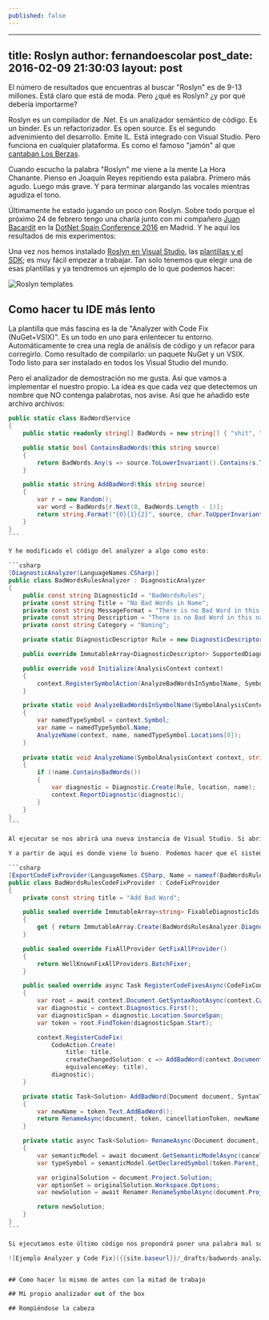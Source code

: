 ```yaml
---
published: false
---
```


---
title: Roslyn
author: fernandoescolar
post_date: 2016-02-09 21:30:03
layout: post
---
El número de resultados que encuentras al buscar "Roslyn" es de 9-13 millones. Está claro que está de moda. Pero ¿qué es Roslyn? ¿y por qué debería importarme?
<!--break-->

Roslyn es un compilador de .Net. Es un analizador semántico de código. Es un binder. Es un refactorizador. Es open source. Es el segundo advenimiento del desarrollo. Emite IL. Está integrado con Visual Studio. Pero funciona en cualquier plataforma. Es como el famoso "jamón" al que [cantaban Los Berzas](https://www.youtube.com/watch?v=PMxdM38QxUY "Los Berzas - Yo amo el jamón").

Cuando escucho la palabra "Roslyn" me viene a la mente La Hora Chanante. Pienso en Joaquín Reyes repitiendo esta palabra. Primero más agudo. Luego más grave. Y para terminar alargando las vocales mientras agudiza el tono.

Últimamente he estado jugando un poco con Roslyn. Sobre todo porque el próximo 24 de febrero tengo una charla junto con mi compañero [Juan Bacardit](https://twitter.com/juanbacardit "Juan Bacardit") en la [DotNet Spain Conference 2016](https://www.desarrollaconmicrosoft.com/Dotnetspain2016 "DotNet Spain Conference 2016") en Madrid. Y he aquí los resultados de mis experimentos:

Una vez nos hemos instalado [Roslyn en Visual Studio](https://github.com/dotnet/roslyn/wiki/Getting-Started-on-Visual-Studio-2015 "Instalar Roslyn en Visual Studio"), las [plantillas y el SDK](https://visualstudiogallery.msdn.microsoft.com/2ddb7240-5249-4c8c-969e-5d05823bcb89 "Instalar plantillas y el SDK de Roslyn"); es muy fácil empezar a trabajar. Tan solo tenemos que elegir una de esas plantillas y ya tendremos un ejemplo de lo que podemos hacer:

![Roslyn templates]({{site.baseurl}}/_drafts/templates.png)

## Como hacer tu IDE más lento
La plantilla que más fascina es la de "Analyzer with Code Fix (NuGet+VSIX)". Es un todo en uno para enlentecer tu entorno. Automáticamente te crea una regla de análisis de código y un refacor para corregirlo. Como resultado de compilarlo: un paquete NuGet y un VSIX. Todo listo para ser instalado en todos los Visual Studio del mundo.

Pero el analizador de demostración no me gusta. Así que vamos a implementar el nuestro propio. La idea es que cada vez que detectemos un nombre que NO contenga palabrotas, nos avise. Así que he añadido este archivo archivos:

```csharp
public static class BadWordService
{
    public static readonly string[] BadWords = new string[] { "shit", "crap", "dick", "asshole", "motherfucker", "bastard", "prick", "jerk", "bitch", "damn", "fuck", "hell" };

    public static bool ContainsBadWords(this string source)
    {
        return BadWords.Any(s => source.ToLowerInvariant().Contains(s.ToLowerInvariant()));
    }

    public static string AddBadWord(this string source)
    {
        var r = new Random();
        var word = BadWords[r.Next(0, BadWords.Length - 1)];
        return string.Format("{0}{1}{2}", source, char.ToUpperInvariant(word[0]), word.Substring(1));
    }
}
´´´

Y he modificado el código del analyzer a algo como esto:

```csharp
[DiagnosticAnalyzer(LanguageNames.CSharp)]
public class BadWordsRulesAnalyzer : DiagnosticAnalyzer
{
    public const string DiagnosticId = "BadWordsRules";
    private const string Title = "No Bad Words in Name";
    private const string MessageFormat = "There is no Bad Word in this name: '{0}'";
    private const string Description = "There is no Bad Word in this name";
    private const string Category = "Naming";

    private static DiagnosticDescriptor Rule = new DiagnosticDescriptor(DiagnosticId, Title, MessageFormat, Category, DiagnosticSeverity.Warning, isEnabledByDefault: true, description: Description);

    public override ImmutableArray<DiagnosticDescriptor> SupportedDiagnostics { get { return ImmutableArray.Create(Rule); } }

    public override void Initialize(AnalysisContext context)
    {
        context.RegisterSymbolAction(AnalyzeBadWordsInSymbolName, SymbolKind.NamedType);
    }

    private static void AnalyzeBadWordsInSymbolName(SymbolAnalysisContext context)
    {
        var namedTypeSymbol = context.Symbol;
        var name = namedTypeSymbol.Name;
        AnalyzeName(context, name, namedTypeSymbol.Locations[0]);
    }
    
    private static void AnalyzeName(SymbolAnalysisContext context, string name, Location location)
    {
        if (!name.ContainsBadWords())
        {
            var diagnostic = Diagnostic.Create(Rule, location, name);
            context.ReportDiagnostic(diagnostic);
        }
    }
}
´´´

Al ejecutar se nos abrirá una nueva instancia de Visual Studio. Si abrimos un proyecto, veremos que nos marcará los nombres de las clases que no contengan palabras mal sonantes. 

Y a partir de aquí es donde viene lo bueno. Podemos hacer que el sistema nos proponga cómo corregir estos errores. Esto lo podríamos hacer modificando el archivo "CodeFix":

```csharp
[ExportCodeFixProvider(LanguageNames.CSharp, Name = nameof(BadWordsRulesCodeFixProvider)), Shared]
public class BadWordsRulesCodeFixProvider : CodeFixProvider
{
    private const string title = "Add Bad Word";

    public sealed override ImmutableArray<string> FixableDiagnosticIds
    {
        get { return ImmutableArray.Create(BadWordsRulesAnalyzer.DiagnosticId); }
    }

    public sealed override FixAllProvider GetFixAllProvider()
    {
        return WellKnownFixAllProviders.BatchFixer;
    }

    public sealed override async Task RegisterCodeFixesAsync(CodeFixContext context)
    {
        var root = await context.Document.GetSyntaxRootAsync(context.CancellationToken).ConfigureAwait(false);
        var diagnostic = context.Diagnostics.First();
        var diagnosticSpan = diagnostic.Location.SourceSpan;
        var token = root.FindToken(diagnosticSpan.Start);

        context.RegisterCodeFix(
            CodeAction.Create(
                title: title,
                createChangedSolution: c => AddBadWord(context.Document, token, c),
                equivalenceKey: title),
            diagnostic);
    }

    private static Task<Solution> AddBadWord(Document document, SyntaxToken token, CancellationToken cancellationToken)
    {
        var newName = token.Text.AddBadWord();
        return RenameAsync(document, token, cancellationToken, newName);
    }

    private static async Task<Solution> RenameAsync(Document document, SyntaxToken token, CancellationToken cancellationToken, string newName)
    {
        var semanticModel = await document.GetSemanticModelAsync(cancellationToken);
        var typeSymbol = semanticModel.GetDeclaredSymbol(token.Parent, cancellationToken);

        var originalSolution = document.Project.Solution;
        var optionSet = originalSolution.Workspace.Options;
        var newSolution = await Renamer.RenameSymbolAsync(document.Project.Solution, typeSymbol, newName, optionSet, cancellationToken).ConfigureAwait(false);

        return newSolution;
    }
}
´´´

Si ejecutamos este último código nos propondrá poner una palabra mal sonante al final de cada nombre de clase. Y al hacerlo, buscará una aleatoría y la añadira. Haciendo el correspondiente refactor en todo el proyecto.

![Ejemplo Analyzer y Code Fix]({{site.baseurl}}/_drafts/badwords-analyzer.png)


## Como hacer lo mismo de antes con la mitad de trabajo

## Mi propio analizador out of the box

## Rompiéndose la cabeza


